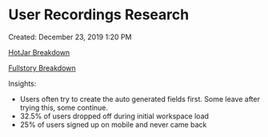 # User Recordings Research

Created: December 23, 2019 1:20 PM

[HotJar Breakdown](User%20Recordings%20Research%20b7ed0f4b6df3418ca8b2d782466b7592/HotJar%20Breakdown%2069da9ace3ad84977b9171784a2887308.csv)

[Fullstory Breakdown](User%20Recordings%20Research%20b7ed0f4b6df3418ca8b2d782466b7592/Fullstory%20Breakdown%20658799afbca448cb85ca8a0bc6d0fc30.csv)

Insights:

- Users often try to create the auto generated fields first. Some leave after trying this, some continue.
- 32.5% of users dropped off during initial workspace load
- 25% of users signed up on mobile and never came back